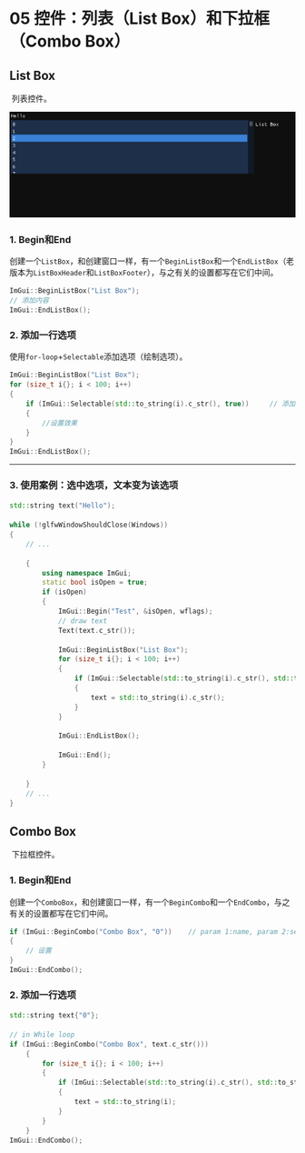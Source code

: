 # 05 控件：列表（List Box）和下拉框（Combo Box）

## List Box

​	列表控件。

![image-20231129232158821](./assets/image-20231129232158821.png)

### 1. Begin和End

​	创建一个`ListBox`，和创建窗口一样，有一个`BeginListBox`和一个`EndListBox`（老版本为`ListBoxHeader`和`ListBoxFooter`），与之有关的设置都写在它们中间。

```C++
ImGui::BeginListBox("List Box");
// 添加内容
ImGui::EndListBox();
```

### 2. 添加一行选项

​	使用`for-loop`+`Selectable`添加选项（绘制选项）。

```C++
ImGui::BeginListBox("List Box");
for (size_t i{}; i < 100; i++)
{
    if (ImGui::Selectable(std::to_string(i).c_str(), true))		// 添加（绘制）选项，参数1：选项名，参数2：是否有选中效果
    {
    	//设置效果
    }
}
ImGui::EndListBox();
```

---

### 3. 使用案例：选中选项，文本变为该选项

```C++
std::string text("Hello");

while (!glfwWindowShouldClose(Windows))
{
    // ...

    {
        using namespace ImGui;
        static bool isOpen = true;
        if (isOpen)
        {
            ImGui::Begin("Test", &isOpen, wflags);
            // draw text
            Text(text.c_str());
            
            ImGui::BeginListBox("List Box");
            for (size_t i{}; i < 100; i++)
            {
                if (ImGui::Selectable(std::to_string(i).c_str(), std::to_string(i)== text))
                {
                    text = std::to_string(i).c_str();
                }
            }

            ImGui::EndListBox();
            
            ImGui::End();
    	}

    }
    // ...
}
```

## Combo Box

​	下拉框控件。

### 1. Begin和End

​	创建一个`ComboBox`，和创建窗口一样，有一个`BeginCombo`和一个`EndCombo`，与之有关的设置都写在它们中间。

```C++
if (ImGui::BeginCombo("Combo Box", "0"))	// param 1:name, param 2:selected text
{
	// 设置
}
ImGui::EndCombo();
```

### 2. 添加一行选项

```C++
std::string text{"0"};

// in While loop
if (ImGui::BeginCombo("Combo Box", text.c_str()))
    {
        for (size_t i{}; i < 100; i++)
        {
            if (ImGui::Selectable(std::to_string(i).c_str(), std::to_string(i) == text))
            {
            	text = std::to_string(i);
            }
        }
    }
ImGui::EndCombo();
```

